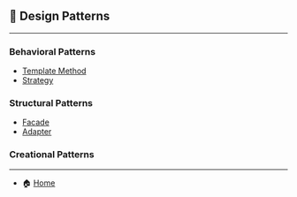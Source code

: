 ## 🎨 Design Patterns

---

### Behavioral Patterns
- [Template Method](./behavioral/1_Template_Method.md)
- [Strategy](./behavioral/2_Strategy.md)

### Structural Patterns
- [Facade](./structural/1_Facade.md)
- [Adapter](./structural/2_Adapter.md)

### Creational Patterns

---

- 🏠 [Home](./../README.md)

